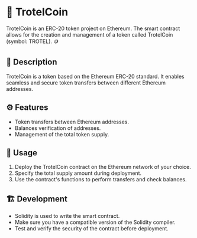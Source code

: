 # 🚀 TrotelCoin

TrotelCoin is an ERC-20 token project on Ethereum. The smart contract allows for the creation and management of a token called TrotelCoin (symbol: TROTEL). 🪙

## 📝 Description

TrotelCoin is a token based on the Ethereum ERC-20 standard. It enables seamless and secure token transfers between different Ethereum addresses.

## ⚙️ Features

- Token transfers between Ethereum addresses.
- Balances verification of addresses.
- Management of the total token supply.

## 🧰 Usage

1. Deploy the TrotelCoin contract on the Ethereum network of your choice.
2. Specify the total supply amount during deployment.
3. Use the contract's functions to perform transfers and check balances.

## 🏗️ Development

- Solidity is used to write the smart contract.
- Make sure you have a compatible version of the Solidity compiler.
- Test and verify the security of the contract before deployment.
